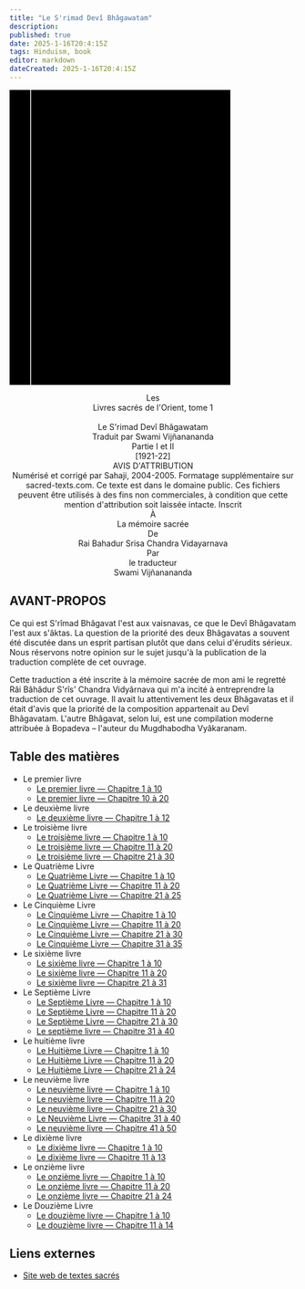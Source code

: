```yaml
---
title: "Le S'rimad Devî Bhâgawatam"
description: 
published: true
date: 2025-1-16T20:4:15Z
tags: Hinduism, book
editor: markdown
dateCreated: 2025-1-16T20:4:15Z
---
```


<div class="urantiapedia-book-front urantiapedia-book-islam"><svg xmlns="http://www.w3.org/2000/svg" width="102.6mm" height="136.8mm" viewBox="0 0 102.6 136.8" version="1.1">	<g transform="translate(-7,-5)">		<rect width="9.6" height="136.8" x="7" y="5" />		<rect width="96.9" height="136.8" x="17" y="5" />		<text style="font-size:5px" x="61" y="22">Swami Vijnanananda</text>		<text style="font-size:4px" x="61" y="125">1921</text>		<text style="font-size:9px" x="61" y="60">Le S'rimad Devî</text>		<text style="font-size:9px" x="61" y="70">Bhâgawatam</text>	</g></svg></div><p style="text-align:center;">Les<br>Livres sacrés de l'Orient, tome 1<br><br><span class="text-h3">Le S'rimad Devî Bhâgawatam</span><br><span class="text-h5">Traduit par Swami Vijñanananda</span><br>Partie I et II<br>[1921-22]<br>AVIS D'ATTRIBUTION<br>Numérisé et corrigé par Sahaji, 2004-2005. Formatage supplémentaire sur sacred-texts.com. Ce texte est dans le domaine public. Ces fichiers peuvent être utilisés à des fins non commerciales, à condition que cette mention d'attribution soit laissée intacte.Inscrit<br>À<br>La mémoire sacrée<br>De<br>Rai Bahadur Srisa Chandra Vidayarnava<br>Par<br>le traducteur<br>Swami Vijñanananda<br></p>## AVANT-PROPOSCe qui est S'rîmad Bhâgavat l'est aux vaisnavas, ce que le Devî Bhâgavatam l'est aux s'âktas. La question de la priorité des deux Bhâgavatas a souvent été discutée dans un esprit partisan plutôt que dans celui d'érudits sérieux. Nous réservons notre opinion sur le sujet jusqu'à la publication de la traduction complète de cet ouvrage.Cette traduction a été inscrite à la mémoire sacrée de mon ami le regretté Râi Bâhâdur S'rîs' Chandra Vidyârnava qui m'a incité à entreprendre la traduction de cet ouvrage. Il avait lu attentivement les deux Bhâgavatas et il était d'avis que la priorité de la composition appartenait au Devî Bhâgavatam. L'autre Bhâgavat, selon lui, est une compilation moderne attribuée à Bopadeva – l'auteur du Mugdhabodha Vyâkaranam.
## Table des matières

- Le premier livre
	- [Le premier livre — Chapitre 1 à 10](/fr/book/Hinduism/The_Srimad_Devi_Bhagawatam/Book_1_10)
	- [Le premier livre — Chapitre 10 à 20](/fr/book/Hinduism/The_Srimad_Devi_Bhagawatam/Book_1_20)
- Le deuxième livre
	- [Le deuxième livre — Chapitre 1 à 12](/fr/book/Hinduism/The_Srimad_Devi_Bhagawatam/Book_2_12)
- Le troisième livre
	- [Le troisième livre — Chapitre 1 à 10](/fr/book/Hinduism/The_Srimad_Devi_Bhagawatam/Book_3_10)
	- [Le troisième livre — Chapitre 11 à 20](/fr/book/Hinduism/The_Srimad_Devi_Bhagawatam/Book_3_20)
	- [Le troisième livre — Chapitre 21 à 30](/fr/book/Hinduism/The_Srimad_Devi_Bhagawatam/Book_3_30)
- Le Quatrième Livre
	- [Le Quatrième Livre — Chapitre 1 à 10](/fr/book/Hinduism/The_Srimad_Devi_Bhagawatam/Book_4_10)
	- [Le Quatrième Livre — Chapitre 11 à 20](/fr/book/Hinduism/The_Srimad_Devi_Bhagawatam/Book_4_20)
	- [Le Quatrième Livre — Chapitre 21 à 25](/fr/book/Hinduism/The_Srimad_Devi_Bhagawatam/Book_4_25)
- Le Cinquième Livre
	- [Le Cinquième Livre — Chapitre 1 à 10](/fr/book/Hinduism/The_Srimad_Devi_Bhagawatam/Book_5_10)
	- [Le Cinquième Livre — Chapitre 11 à 20](/fr/book/Hinduism/The_Srimad_Devi_Bhagawatam/Book_5_20)
	- [Le Cinquième Livre — Chapitre 21 à 30](/fr/book/Hinduism/The_Srimad_Devi_Bhagawatam/Book_5_30)
	- [Le Cinquième Livre — Chapitre 31 à 35](/fr/book/Hinduism/The_Srimad_Devi_Bhagawatam/Book_5_35)
- Le sixième livre
	- [Le sixième livre — Chapitre 1 à 10](/fr/book/Hinduism/The_Srimad_Devi_Bhagawatam/Book_6_10)
	- [Le sixième livre — Chapitre 11 à 20](/fr/book/Hinduism/The_Srimad_Devi_Bhagawatam/Book_6_20)
	- [Le sixième livre — Chapitre 21 à 31](/fr/book/Hinduism/The_Srimad_Devi_Bhagawatam/Book_6_31)
- Le Septième Livre
	- [Le Septième Livre — Chapitre 1 à 10](/fr/book/Hinduism/The_Srimad_Devi_Bhagawatam/Book_7_10)
	- [Le Septième Livre — Chapitre 11 à 20](/fr/book/Hinduism/The_Srimad_Devi_Bhagawatam/Book_7_20)
	- [Le Septième Livre — Chapitre 21 à 30](/fr/book/Hinduism/The_Srimad_Devi_Bhagawatam/Book_7_30)
	- [Le septième livre — Chapitre 31 à 40](/fr/book/Hinduism/The_Srimad_Devi_Bhagawatam/Book_7_40)
- Le huitième livre
	- [Le Huitième Livre — Chapitre 1 à 10](/fr/book/Hinduism/The_Srimad_Devi_Bhagawatam/Book_8_10)
	- [Le Huitième Livre — Chapitre 11 à 20](/fr/book/Hinduism/The_Srimad_Devi_Bhagawatam/Book_8_20)
	- [Le Huitième Livre — Chapitre 21 à 24](/fr/book/Hinduism/The_Srimad_Devi_Bhagawatam/Book_8_24)
- Le neuvième livre
	- [Le neuvième livre — Chapitre 1 à 10](/fr/book/Hinduism/The_Srimad_Devi_Bhagawatam/Book_9_10)
	- [Le neuvième livre — Chapitre 11 à 20](/fr/book/Hinduism/The_Srimad_Devi_Bhagawatam/Book_9_20)
	- [Le neuvième livre — Chapitre 21 à 30](/fr/book/Hinduism/The_Srimad_Devi_Bhagawatam/Book_9_30)
	- [Le Neuvième Livre — Chapitre 31 à 40](/fr/book/Hinduism/The_Srimad_Devi_Bhagawatam/Book_9_40)
	- [Le neuvième livre — Chapitre 41 à 50](/fr/book/Hinduism/The_Srimad_Devi_Bhagawatam/Book_9_50)
- Le dixième livre
	- [Le dixième livre — Chapitre 1 à 10](/fr/book/Hinduism/The_Srimad_Devi_Bhagawatam/Book_10_10)
	- [Le dixième livre — Chapitre 11 à 13](/fr/book/Hinduism/The_Srimad_Devi_Bhagawatam/Book_10_13)
- Le onzième livre
	- [Le onzième livre — Chapitre 1 à 10](/fr/book/Hinduism/The_Srimad_Devi_Bhagawatam/Book_11_10)
	- [Le onzième livre — Chapitre 11 à 20](/fr/book/Hinduism/The_Srimad_Devi_Bhagawatam/Book_11_20)
	- [Le onzième livre — Chapitre 21 à 24](/fr/book/Hinduism/The_Srimad_Devi_Bhagawatam/Book_11_24)
- Le Douzième Livre
	- [Le douzième livre — Chapitre 1 à 10](/fr/book/Hinduism/The_Srimad_Devi_Bhagawatam/Book_12_10)
	- [Le douzième livre — Chapitre 11 à 14](/fr/book/Hinduism/The_Srimad_Devi_Bhagawatam/Book_12_14)

## Liens externes

- [Site web de textes sacrés](https://archive.sacred-texts.com/hin/db/index.htm)
